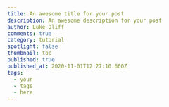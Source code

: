 ```yaml
---
title: An awesome title for your post
description: An awesome description for your post
author: Luke Oliff
comments: true
category: tutorial
spotlight: false
thumbnail: tbc
published: true
published_at: 2020-11-01T12:27:10.660Z
tags:
  - your
  - tags
  - here
---
```


<!-- your post goes here -->